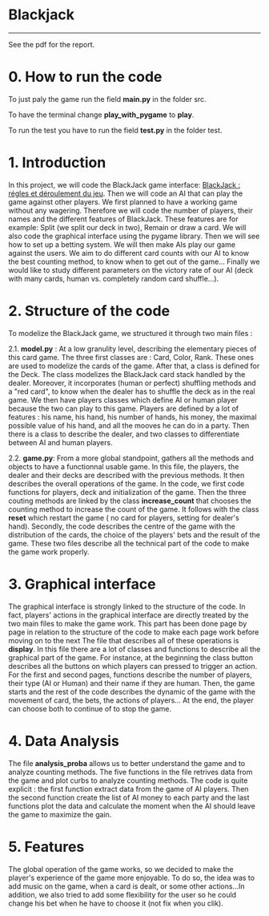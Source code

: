 # Blackjack

***
See the pdf for the report.
# 0. How to run the code

To just paly the game run the field **main.py** in the folder src.

To have the terminal change **play_with_pygame** to **play**.

To run the test you have to run the field **test.py** in the folder test.

# 1. Introduction
  
In this project, we will code the BlackJack game interface: [BlackJack : régles et déroulement du jeu](https://www.le-black-jack.com/regles-du-blackjack.html). Then we will code an AI that can play the game against other players. We first planned to have a working game without any wagering. Therefore we will code the number of players, their names and the different features of BlackJack. These features are for example: Split (we split our deck in two), Remain or draw a card. We will also code the graphical interface using the pygame library. Then we will see how to set up a betting system. We will then make AIs play our game against the users. We aim to do different card counts with our AI to know the best counting method, to know when to get out of the game...  Finally we would like to study different parameters on the victory rate of our AI (deck with many cards, human vs. completely random card shuffle...). 


# 2. Structure of the code

To modelize the BlackJack game, we structured it through two main files : 

2.1. **model.py** : At a low granulity level, describing the elementary pieces of this card game.
The three first classes are : Card, Color, Rank. These ones are used to modelize the cards of the game.
After that, a class is defined for the Deck. The class modelizes the BlackJack card stack handled by the dealer. Moreover, it incorporates (human or perfect) shuffling methods and a "red card", to know when the dealer has to shuffle the deck as in the real game.
We then have players classes which define AI or human player because the two can play to this game. Players are defined by a lot of features : his name, his hand, his number of hands, his money, the maximal possible value of his hand, and all the mooves he can do in a party. Then there is a class to describe the dealer, and two classes to differentiate between AI and human players.
    
2.2. **game.py**:  From a more global standpoint, gathers all the methods and objects to have a functionnal usable game. 
In this file, the players, the dealer and their decks are described with the previous methods. It then describes the overall operations of the game.
In the code, we first code functions for players, deck and initialization of the game. Then the three couting methods are linked by the class **increase_count** that chooses the counting method to increase the count of the game. It follows with the class **reset** which restart the game ( no card for players, setting for dealer's hand).
Secondly, the code describes the centre of the game with the distribution of the cards, the choice of the players' bets and the result of the game. 
These two files describe all the technical part of the code to make the game work properly.
            
    
# 3. Graphical interface 
The graphical interface is strongly linked to the structure of the code. In fact, players' actions in the graphical interface are directly treated by the two main  files to make the game work. This part has been done page by page in relation to the structure of the code to make each page work before moving on to the next
The file that describes all of these operations is **display**. In this file there are a lot of classes and functions to describe all the graphical part of the game. For instance, at the beginning the class button describes all the buttons on which players can pressed to trigger an action. 
For the first and second pages, functions describe the number of players, their type (AI or Human) and their name if they are human.
Then, the game starts and the rest of the code describes the dynamic of the game with the movement of card, the bets, the actions of players...
At the end, the player can choose both to continue of to stop the game.

# 4. Data Analysis

The file **analysis_proba** allows us to better understand the game and to analyze counting methods. The five functions in the file retrives data from the game and plot curbs to analyze counting methods. The code is quite explicit : the first function extract data from the game of AI players. Then the second function create the list of AI money to each party and the last functions plot the data and calculate the moment when the AI should leave the game to maximize the gain.
# 5. Features 
The global operation of the game works, so we decided to make the player's experience of the game more enjoyable. To do so, the idea was to add music on the game, when a card is dealt, or some other actions...In addition, we also tried to add some flexibility for the user so he could change his bet when he have to choose it (not fix when you clik).


